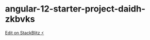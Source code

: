 # angular-12-starter-project-daidh-zkbvks

[Edit on StackBlitz ⚡️](https://stackblitz.com/edit/angular-12-starter-project-daidh-zkbvks)